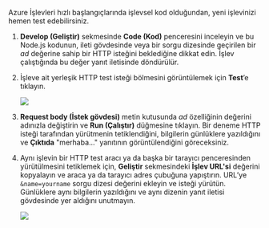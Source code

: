 
Azure İşlevleri hızlı başlangıçlarında işlevsel kod olduğundan, yeni işlevinizi hemen test edebilirsiniz.

1. **Develop (Geliştir)** sekmesinde **Code (Kod)** penceresini inceleyin ve bu Node.js kodunun, ileti gövdesinde veya bir sorgu dizesinde geçirilen bir *ad* değerine sahip bir HTTP isteğini beklediğine dikkat edin. İşlev çalıştığında bu değer yanıt iletisinde döndürülür.
   
2. İşleve ait yerleşik HTTP test isteği bölmesini görüntülemek için **Test**’e tıklayın.
 
    ![](./media/functions-quickstart-test/function-app-develop-tab-testing.png)

3. **Request body (İstek gövdesi)** metin kutusunda *ad* özelliğinin değerini adınızla değiştirin ve **Run (Çalıştır)** düğmesine tıklayın. Bir deneme HTTP isteği tarafından yürütmenin tetiklendiğini, bilgilerin günlüklere yazıldığını ve **Çıktıda** "merhaba..." yanıtının görüntülendiğini göreceksiniz. 

4. Aynı işlevin bir HTTP test aracı ya da başka bir tarayıcı penceresinden yürütülmesini tetiklemek için, **Geliştir** sekmesindeki **İşlev URL'si** değerini kopyalayın ve araca ya da tarayıcı adres çubuğuna yapıştırın. URL’ye `&name=yourname` sorgu dizesi değerini ekleyin ve isteği yürütün. Günlüklere aynı bilgilerin yazıldığını ve aynı dizenin yanıt iletisi gövdesinde yer aldığını unutmayın.

    ![](./media/functions-quickstart-test/function-app-browser-testing.png)


<!--HONumber=Feb17_HO2-->


